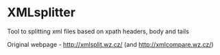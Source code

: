 # XMLsplitter
Tool to splitting xml files based on xpath headers, body and tails

Original webpage - http://xmlsplit.wz.cz/  (and http://xmlcompare.wz.cz/)
